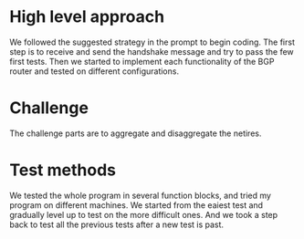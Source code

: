 # High level approach
We followed the suggested strategy in the prompt to begin coding.
The first step is to receive and send the handshake message and try to pass the few first tests.
Then we started to implement each functionality of the BGP router and tested on different configurations.

# Challenge
The challenge parts are to aggregate and disaggregate the netires.

# Test methods
We tested the whole program in several function blocks, and tried my program on different machines.
We started from the eaiest test and gradually level up to test on the more difficult ones.
And we took a step back to test all the previous tests after a new test is past.
